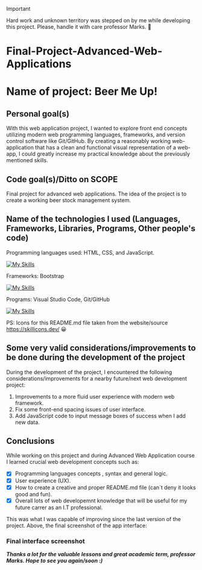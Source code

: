 > [!IMPORTANT]
> Hard work and unknown territory was stepped on by me while developing this project. Please, handle it with care professor Marks. 🥲

# Final-Project-Advanced-Web-Applications

<h1>Name of project: Beer Me Up!</h1> 

<h2> Personal goal(s) </h2>
  
With this web application project, I wanted to explore front end concepts utilizing modern web programming languages, frameworks, and version control software like Git/GitHub. By creating a reasonably working web-application that has a clean and functional visual representation of a web-app, I could greatly increase my practical knowledge about the previously mentioned skills.

<h2>Code goal(s)/Ditto on SCOPE</h2>

Final project for advanced web applications. The idea of the project is to create a working beer stock management system.

<h2> Name of the technologies I used (Languages, Frameworks, Libraries, Programs, Other people's code)</h2>

Programming languages used: HTML, CSS, and JavaScript.

[![My Skills](https://skillicons.dev/icons?i=html,css,js)](https://skillicons.dev)

Frameworks: Bootstrap

[![My Skills](https://skillicons.dev/icons?i=bootstrap)](https://skillicons.dev)

Programs: Visual Studio Code, Git/GitHub

[![My Skills](https://skillicons.dev/icons?i=visualstudio,git,github)](https://skillicons.dev)

PS: Icons for this README.md file taken from the website/source https://skillicons.dev/ 😀

<h2>Some very valid considerations/improvements to be done during the development of the project</h2>

During the development of the project, I encountered the following considerations/improvements for a nearby future/next web development project:

1.	Improvements to a more fluid user experience with modern web framework.
2.	Fix some front-end spacing issues of user interface. 
3.	Add JavaScript code to input message boxes of success when I add new data.

<h2>Conclusions</h2>

While working on this project and during Advanced Web Application course I learned crucial web development concepts such as:

- [x] Programming languages concepts , syntax and general logic.
- [X] User experience (UX).
- [X] How to create a creative and proper README.md file (can´t deny it looks good and fun).
- [X] Overall lots of web developemnt knowledge that will be useful for my future carrer as an I.T professional. 

This was what I was capable of improving since the last version of the project. Above, the final screenshot of the app interface:

<h3>Final interface screenshot</h3>

***Thanks a lot for the valuable lessons and great academic term, professor Marks. Hope to see you again/soon :)***








